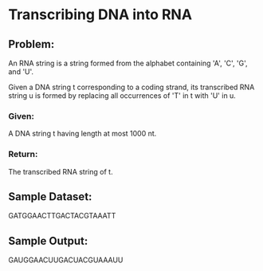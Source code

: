 # Transcribing DNA into RNA
## Problem:

An RNA string is a string formed from the alphabet containing 'A', 'C', 'G', and 'U'.

Given a DNA string t corresponding to a coding strand, its transcribed RNA string u is formed by replacing all occurrences of 'T' in t with 'U' in u.

### Given: 
A DNA string t having length at most 1000 nt.

### Return: 
The transcribed RNA string of t.

## Sample Dataset:

GATGGAACTTGACTACGTAAATT

## Sample Output:

GAUGGAACUUGACUACGUAAAUU
